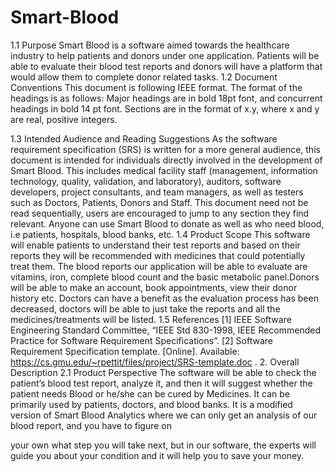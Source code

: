 # Smart-Blood
1.1 Purpose
Smart Blood is a software aimed towards the healthcare industry to help patients and
donors under one application. Patients will be able to evaluate their blood test reports and
donors will have a platform that would allow them to complete donor related tasks.
1.2 Document Conventions
This document is following IEEE format. The format of the headings is as follows: Major
headings are in bold 18pt font, and concurrent headings in bold 14 pt font. Sections are in the
format of x.y, where x and y are real, positive integers.

1.3 Intended Audience and Reading Suggestions
As the software requirement specification (SRS) is written for a more general audience, this
document is intended for individuals directly involved in the development of Smart Blood. This
includes medical facility staff (management, information technology, quality, validation, and
laboratory), auditors, software developers, project consultants, and team managers, as well
as testers such as Doctors, Patients, Donors and Staff. This document need not be read
sequentially, users are encouraged to jump to any section they find relevant. Anyone can use
Smart Blood to donate as well as who need blood, i.e patients, hospitals, blood banks, etc.
1.4 Product Scope
This software will enable patients to understand their test reports and based on their
reports they will be recommended with medicines that could potentially treat them. The
blood reports our application will be able to evaluate are vitamins, iron, complete blood
count and the basic metabolic panel.Donors will be able to make an account, book
appointments, view their donor history etc. Doctors can have a benefit as the evaluation
process has been decreased, doctors will be able to just take the reports and all the
medicines/treatments will be listed.
1.5 References
[1] IEEE Software Engineering Standard Committee, “IEEE Std 830-1998,
IEEE Recommended Practice for Software Requirement Specifications”. [2]
Software Requirement Specification template. [Online]. Available:
https://cs.gmu.edu/~rpettit/files/project/SRS-template.doc .
2. Overall Description
2.1 Product Perspective
The software will be able to check the patient’s blood test report, analyze it, and then it will
suggest whether the patient needs Blood or he/she can be cured by Medicines. It can be
primarily used by patients, doctors, and blood banks. It is a modified version of Smart Blood
Analytics where we can only get an analysis of our blood report, and you have to figure on

your own what step you will take next, but in our software, the experts will guide you about
your condition and it will help you to save your money.
